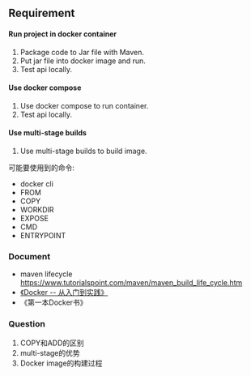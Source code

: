## Requirement 
#### Run project in docker container
1. Package code to Jar file with Maven.
2. Put jar file into docker image and run.
3. Test api locally.

#### Use docker compose
1. Use docker compose to run container.
2. Test api locally. 

#### Use multi-stage builds
1. Use multi-stage builds to build image.

可能要使用到的命令: 
- docker cli
- FROM
- COPY
- WORKDIR
- EXPOSE
- CMD
- ENTRYPOINT

### Document
- maven lifecycle https://www.tutorialspoint.com/maven/maven_build_life_cycle.htm
- [《Docker -- 从入门到实践》](https://github.com/yeasy/docker_practice)
- 《第一本Docker书》 

### Question
1. COPY和ADD的区别
2. multi-stage的优势
3. Docker image的构建过程
